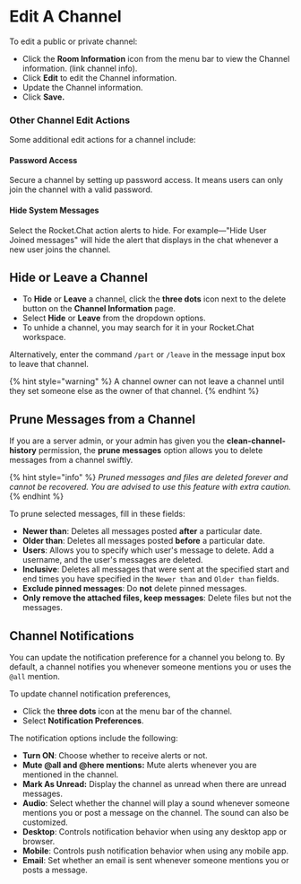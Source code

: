 # Edit A Channel

To edit a public or private channel:

* Click the **Room Information** icon from the menu bar to view the Channel information. (link channel info).
* Click **Edit** to edit the Channel information.&#x20;
* Update the Channel information.
* Click **Save.**

### Other Channel Edit Actions

Some additional edit actions for a channel include:

#### Password Access

Secure a channel by setting up password access. It means users can only join the channel with a valid password.

#### Hide System Messages

Select the Rocket.Chat action alerts to hide. For example—"Hide User Joined messages" will hide the alert that displays in the chat whenever a new user joins the channel.

## Hide or Leave a Channel

* To **Hide** or **Leave** a channel, click the **three dots** icon next to the delete button on the **Channel Information** page.
* Select **Hide** or **Leave** from the dropdown options.
* To unhide a channel, you may search for it in your Rocket.Chat workspace.

Alternatively, enter the command `/part` or `/leave` in the message input box to leave that channel.

{% hint style="warning" %}
A channel owner can not leave a channel until they set someone else as the owner of that channel.
{% endhint %}

## Prune Messages from a Channel

If you are a server admin, or your admin has given you the **clean-channel-history** permission, the **prune messages** option allows you to delete messages from a channel swiftly.

{% hint style="info" %}
_Pruned messages and files are deleted forever and cannot be recovered. You are advised to use this feature with extra caution._
{% endhint %}

To prune selected messages, fill in these fields:

* **Newer than**: Deletes all messages posted **after** a particular date.
* **Older than**: Deletes all messages posted **before** a particular date.
* **Users**:  Allows you to specify which user's message to delete. Add a username, and the user's messages are deleted.
* **Inclusive**: Deletes all messages that were sent  at the specified start and end times you have specified in the `Newer than` and `Older than` fields.
* **Exclude pinned messages**: Do **not** delete pinned messages.
* **Only remove the attached files, keep messages**: Delete files but not the messages.

## Channel Notifications

You can update the notification preference for a channel you belong to. By default, a channel notifies you whenever someone mentions you or uses the `@all` mention.

To update channel notification preferences,&#x20;

* Click the **three dots** icon at the menu bar of the channel.
* Select **Notification Preferences**.

The notification options include the following:

* **Turn ON**: Choose whether to receive alerts or not.
* **Mute @all and @here mentions:**  Mute alerts whenever you are mentioned in the channel.
* **Mark As Unread:** Display the channel as unread when there are unread messages.
* **Audio**: Select whether the channel will play a sound whenever someone mentions you or post a message on the channel. The sound can also be customized.
* **Desktop**: Controls notification behavior when using any desktop app or browser.
* **Mobile**: Controls push notification behavior when using any mobile app.
* **Email**: Set whether an email is sent whenever someone mentions you or posts a message.
